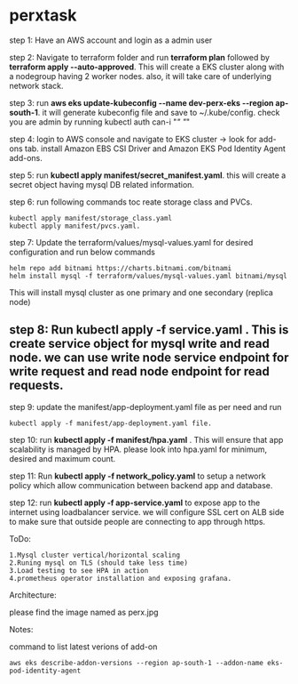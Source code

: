 # perxtask

step 1: Have an AWS account and login as a admin user

step 2: Navigate to terraform folder and run **terraform plan** followed by **terraform apply --auto-approved**. This will create a EKS cluster along with a nodegroup having 2 worker nodes. also, it will take care of underlying network stack.

step 3: run **aws eks update-kubeconfig --name dev-perx-eks --region ap-south-1**. it will generate kubeconfig file and save to ~/.kube/config. check you are admin by running kubectl auth can-i "*" "*"

step 4: login to AWS console and navigate to EKS cluster -> look for add-ons tab. install Amazon EBS CSI Driver and Amazon EKS Pod Identity Agent add-ons.

step 5: run **kubectl apply manifest/secret_manifest.yaml**. this will create a secret object having mysql DB related information.

step 6: run following commands toc reate storage class and PVCs.
    
    kubectl apply manifest/storage_class.yaml
    kubectl apply manifest/pvcs.yaml. 

step 7: Update the terraform/values/mysql-values.yaml for desired configuration and run below commands
    
    helm repo add bitnami https://charts.bitnami.com/bitnami
    helm install mysql -f terraform/values/mysql-values.yaml bitnami/mysql
This will install mysql cluster as one primary and one secondary (replica node)

## step 8: Run **kubectl apply -f service.yaml** . This is create service object for mysql write and read node. we can use write node service endpoint for write request and read node endpoint for read requests. 

step 9: update the manifest/app-deployment.yaml file as per need and run 
    
    kubectl apply -f manifest/app-deployment.yaml file.

step 10: run **kubectl apply -f manifest/hpa.yaml** . This will ensure that app scalability is managed by HPA. please look into hpa.yaml for minimum, desired and maximum count.

step 11: Run **kubectl apply -f network_policy.yaml** to setup a network policy which allow communication between backend app and database.

step 12: run **kubectl apply -f app-service.yaml** to expose app to the internet using loadbalancer service. we will configure SSL cert on ALB side to make sure that outside people are connecting to app through https.

ToDo:
    
    1.Mysql cluster vertical/horizontal scaling
    2.Runing mysql on TLS (should take less time)
    3.Load testing to see HPA in action
    4.prometheus operator installation and exposing grafana.

Architecture:

please find the image named as perx.jpg



Notes:

command to list latest verions of add-on


    aws eks describe-addon-versions --region ap-south-1 --addon-name eks-pod-identity-agent
